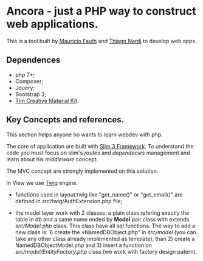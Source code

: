 # Ancora - just a PHP way to construct web applications.

This is a tool built by [Maurício Fauth](https://github.com/mauriciofauth) and [Thiago Nardi](https://github.com/thnardi) to develop web apps.

## Dependences

 - php 7+;
 - Composer;
 - Jquery;
 - Bootstrap 3;
 - [Tim Creative Material Kit](https://github.com/timcreative).


## Key Concepts and references.

This section helps anyone ho wants to learn webdev with php.

The core of application are built with [Slim 3 Framework](https://www.slimframework.com). To understand the code you must focus on slim's *routes* and *dependecies* management and learn about his *middleware* concept.

The MVC concept are strongly implemented on this solution.

In View we use [Twig](https://twig.symfony.com/) engine.

 - functions used in layout.twig like "get_name()" or "get_email()" are defined in src/twig/AuthExtension.php file;

 - the model layer work with 2 classes: a plain class refering exactly the table in db and a same name ended by **Model** pair class with extends *src/Model.php* class. This class have all sql functions. The way to add a new class is: 1) create the *NamedDBObject.php" in *src/model* (you can take any other class already implemented as template), than 2) create a NamedDBObjectModel.php and 3) insert a function on *src/model/EntityFactory.php* class (we work with factory design patern).
